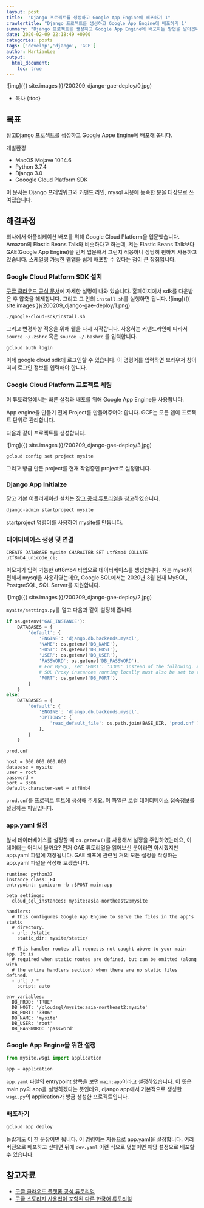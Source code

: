 ```yaml
---
layout: post
title:  "Django 프로젝트를 생성하고 Google App Engine에 배포하기 1"
crawlertitle: "Django 프로젝트를 생성하고 Google App Engine에 배포하기 1"
summary: "Django 프로젝트를 생성하고 Google App Engine에 배포하는 방법을 알아봅니다."
date: 2020-02-09 22:18:49 +0900
categories: posts
tags: ['develop','django', 'GCP']
author: MartianLee
output:
  html_document:
    toc: true
---
```


![img]({{ site.images }}/200209_django-gae-deploy/0.jpg)

* 목차
{:toc}

## 목표
장고Django 프로젝트를 생성하고 Google Appe Engine에 배포해 봅니다.

개발환경
* MacOS Mojave 10.14.6
* Python 3.7.4
* Django 3.0
* Gooogle Cloud Platform SDK

이 문서는 Django 프레임워크와 커맨드 라인, mysql 사용에 능숙한 분을 대상으로 쓰여졌습니다.

## 해결과정

회사에서 어플리케이션 배포를 위해 Google Cloud Platform을 입문했습니다. Amazon의 Elastic Beans Talk와 비슷하다고 하는데, 저는 Elastic Beans Talk보다 GAE(Google App Engine)을 먼저 입문해서 그런지 적응하니 상당히 편하게 사용하고 있습니다. 스케일링 가능한 웹앱을 쉽게 배포할 수 있다는 점이 큰 장점입니다.

### Google Cloud Platform SDK 설치
[구글 클라우드 공식 문서](https://cloud.google.com/sdk/docs/quickstarts)에 자세한 설명이 나와 있습니다. 홈페이지에서 sdk를 다운받은 후 압축을 해제합니다. 그리고 그 안의 ``install.sh``를 실행하면 됩니다.
![img]({{ site.images }}/200209_django-gae-deploy/1.png)
```
./google-cloud-sdk/install.sh
```
그리고 변경사항 적용을 위해 쉘을 다시 시작합니다. 사용하는 커맨드라인에 따라서 ``source ~/.zshrc`` 혹은 ``source ~/.bashrc`` 를 입력합니다.

```
gcloud auth login
```
이제 google cloud sdk에 로그인할 수 있습니다. 이 명령어를 입력하면 브라우저 창이 떠서 로그인 정보를 입력해야 합니다.

### Google Cloud Platform 프로젝트 세팅

이 튜토리얼에서는 빠른 설정과 배포를 위해 Google App Engine을 사용합니다.

App engine을 만들기 전에 Project를 만들어주어야 합니다. GCP는 모든 앱이 프로젝트 단위로 관리합니다.

다음과 같이 프로젝트를 생성합니다.

![img]({{ site.images }}/200209_django-gae-deploy/3.jpg)


```
gcloud config set project mysite
```

그리고 방금 만든 project를 현재 작업중인 project로 설정합니다.

### Django App Initialze
장고 기본 어플리케이션 설치는 [장고 공식 튜토리얼](https://docs.djangoproject.com/en/3.0/intro/tutorial01/)을 참고하였습니다.

```bash
django-admin startproject mysite
```
startproject 명령어를 사용하여 mysite를 만듭니다.


### 데이터베이스 생성 및 연결

```mysql
CREATE DATABASE mysite CHARACTER SET utf8mb4 COLLATE utf8mb4_unicode_ci;
```
이모지가 입력 가능한 utf8mb4 타입으로 데이터베이스를 생성합니다. 저는 mysql이 편해서 mysql을 사용하였는데요, Google SQL에서는 2020년 3월 현재 MySQL, PostgreSQL, SQL Server를 지원합니다.

![img]({{ site.images }}/200209_django-gae-deploy/2.jpg)

``mysite/settings.py``를 열고 다음과 같이 설정해 줍니다.

```python
if os.getenv('GAE_INSTANCE'):
    DATABASES = {
        'default': {
            'ENGINE': 'django.db.backends.mysql',
            'NAME': os.getenv('DB_NAME'),
            'HOST': os.getenv('DB_HOST'),
            'USER': os.getenv('DB_USER'),
            'PASSWORD': os.getenv('DB_PASSWORD'),
            # For MySQL, set 'PORT': '3306' instead of the following. Any Cloud
            # SQL Proxy instances running locally must also be set to tcp:3306.
            'PORT': os.getenv('DB_PORT'),
        }
    }
else:
    DATABASES = {
        'default': {
            'ENGINE': 'django.db.backends.mysql',
            'OPTIONS': {
                'read_default_file': os.path.join(BASE_DIR, 'prod.cnf'),
            },
        }
    }
```

``prod.cnf``
```
host = 000.000.000.000
database = mysite
user = root
password = 
port = 3306
default-character-set = utf8mb4
```
``prod.cnf``를 프로젝트 루트에 생성해 주세요. 이 파일은 로컬 데이터베이스 접속정보를 설정하는 파일입니다.

### app.yaml 설정

앞서 데이터베이스를 설정할 때 ``os.getenv()``를 사용해서 설정을 주입하였는데요, 이 데이터는 어디서 올까요? 먼저 GAE 튜토리얼을 읽어보신 분이라면 아시겠지만 app.yaml 파일에 저장됩니다. GAE 배포에 관련된 거의 모든 설정을 작성하는 app.yaml 파일을 작성해 보겠습니다.

```
runtime: python37
instance_class: F4
entrypoint: gunicorn -b :$PORT main:app

beta_settings:
  cloud_sql_instances: mysite:asia-northeast2:mysite

handlers:
  # This configures Google App Engine to serve the files in the app's static
  # directory.
  - url: /static
    static_dir: mysite/static/

  # This handler routes all requests not caught above to your main app. It is
  # required when static routes are defined, but can be omitted (along with
  # the entire handlers section) when there are no static files defined.
  - url: /.*
    script: auto

env_variables:
  DB_PROD: 'TRUE'
  DB_HOST: '/cloudsql/mysite:asia-northeast2:mysite'
  DB_PORT: '3306'
  DB_NAME: 'mysite'
  DB_USER: 'root'
  DB_PASSWORD: 'password'
```

### Google App Engine을 위한 설정

```python
from mysite.wsgi import application

app = application
```
``app.yaml`` 파일의 entrypoint 항목을 보면 ``main:app``이라고 설정하였습니다. 이 뜻은 main.py의 app을 실행하겠다는 뜻인데요, django app에서 기본적으로 생성한 ``wsgi.py``의 application가 방금 생성한 프로젝트입니다.

### 배포하기

```bash
gcloud app deploy
```
놀랍게도 이 한 문장이면 됩니다. 이 명령어는 자동으로 app.yaml을 설정합니다. 여러 버전으로 배포하고 싶다면 뒤에 ``dev.yaml`` 이런 식으로 덧붙이면 해당 설정으로 배포할 수 있습니다.

## 참고자료

* [구글 클라우드 플랫폼 공식 튜토리얼](https://cloud.google.com/gcp/getting-started/?hl=ko)
* [구글 스토리지 사용법이 포함된 다른 한국어 튜토리얼](https://amanokaze.github.io/blog/Construct-Django-Application-using-GAE-Storage/)
